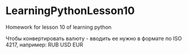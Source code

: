 # LearningPythonLesson10
Homework for lesson 10 of learning python

Чтобы конвертировать валюту - вводить ее нужно в формате по ISO 4217, например:
RUB
USD
EUR
